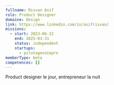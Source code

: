 ```yaml
---
fullname: Risvan Asif
role: Product Designer
domaine: Design
link: https://www.linkedin.com/in/asifrisvan/
missions:
  - start: 2023-06-22
    end: 2025-03-31
    status: independent
    startups:
      - pilotagevoiepro
memberType: beta
competences: []
---
```

Product designer le jour, entrepreneur la nuit